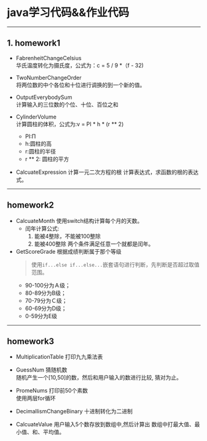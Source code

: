 # java学习代码&&作业代码

---
## 1. homework1  
- FabrenheitChangeCelsius   
华氏温度转化为摄氏度，公式为：c = 5 / 9 *（f - 32)  

- TwoNumberChangeOrder   
将两位数的中个各位和十位进行调换的到一个新的值。  
- OutputEverybodySum   
计算输入的三位数的个位、十位、百位之和

- CylinderVolume  
计算圆柱的体积，公式为:v = PI * h * (r ** 2)
    - PI:Π
    - h:圆柱的高
    - r:圆柱的半径
    - r ** 2: 圆柱的平方
- CalcuateExpression  计算一元二次方程的根
计算表达式，求函数的根的表达式。
----
## homework2  
- CalcuateMonth 使用switch结构计算每个月的天数。
  - 闰年计算公式:
      1. 能被4整除，不能被100整除
      2. 能被400整除
      两个条件满足任意一个就都是闰年。
- GetScoreGrade  根据成绩判断属于那个等级
  > 使用``if...else if...else...``嵌套语句进行判断，先判断是否超过取值范围。
  - 90-100分为Ａ级；
  - 80-89分为B级；
  - 70-79分为Ｃ级；
  - 60-69分为D级；
  - 0-59分为E级
----
## homework3
- MultiplicationTable 打印九九乘法表

- GuessNum  猜随机数  
随机产生一个[10,50]的数，然后和用户输入的数进行比较,
猜对为止。
- PromeNums 打印前50个素数  
使用两层for循环
- DecimallismChangeBinary  十进制转化为二进制

- CalcuateValue  用户输入5个数存放到数组中,然后计算出
数组中打最大值、最小值、和、平均值。

